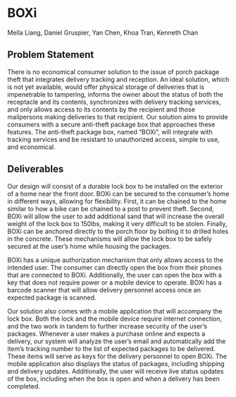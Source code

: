 # BOXi

Mella Liang, Daniel Gruspier, Yan Chen, Khoa Tran, Kenneth Chan

## Problem Statement
There is no economical consumer solution to the issue of porch package theft that integrates delivery tracking and reception. An ideal solution, which is not yet available, would offer physical storage of deliveries that is impenetrable to tampering, informs the owner about the status of both the receptacle and its contents, synchronizes with delivery tracking services, and only allows access to its contents by the recipient and those mailpersons making deliveries to that recipient. Our solution aims to provide consumers with a secure anti-theft package box that approaches these features. The anti-theft package box, named “BOXi”, will integrate with tracking services and be resistant to unauthorized access, simple to use, and economical. 

## Deliverables
Our design will consist of a durable lock box to be installed on the exterior of a home near the front door. BOXi can be secured to the consumer’s home in different ways, allowing for flexibility. First, it can be chained to the home similar to how a bike can be chained to a post to prevent theft. Second, BOXi will allow the user to add additional sand that will increase the overall weight of the lock box to 150lbs, making it very difficult to be stolen. Finally, BOXi can be anchored directly to the porch floor by bolting it to drilled holes in the concrete. These mechanisms will allow the lock box to be safely secured at the user’s home while housing the packages. 

BOXi has a unique authorization mechanism that only allows access to the intended user. The consumer can directly open the box from their phones that are connected to BOXi. Additionally, the user can open the box with a key that does not require power or a mobile device to operate. BOXi has a barcode scanner that will allow delivery personnel access once an expected package is scanned. 

Our solution also comes with a mobile application that will accompany the lock box. Both the lock and the mobile device require internet connection, and the two work in tandem to further increase security of the user’s packages. Whenever a user makes a purchase online and expects a delivery, our system will analyze the user’s email and automatically add the item’s tracking number to the list of expected packages to be delivered. These items will serve as keys for the delivery personnel to open BOXi. The mobile application also displays the status of packages, including shipping and delivery updates. Additionally, the user will receive live status updates of the box, including when the box is open and when a delivery has been completed. 

